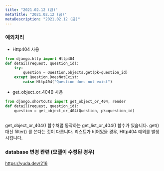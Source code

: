 ```yaml
---
title: "2021.02.12 (금)"
metaTitle: "2021.02.12 (금)"
metaDescription: "2021.02.12 (금)"
---
```

### 예외처리
- Http404 사용 
```python
from django.http import Http404
def detail(request, question_id):
    try:
        question = Question.objects.get(pk=question_id)
    except Question.DoesNotExist:
        raise Http404("Question does not exist")
```
- get_object_or_404() 사용
```python
from django.shortcuts import get_object_or_404, render
def detail(request, question_id):
    question = get_object_or_404(Question, pk=question_id)
   
```
get_object_or_404() 함수처럼 동작하는 get_list_or_404() 함수가 있습니다. get() 대신 filter() 를 쓴다는 것이 다릅니다. 리스트가 비어있을 경우, Http404 예외를 발생시킵니다.

### database 변경 관련 (모델이 수정된 경우)  
https://yuda.dev/216
